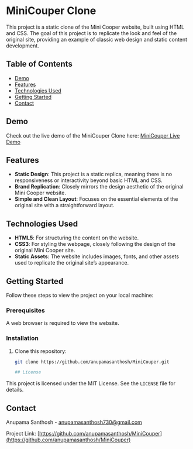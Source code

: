 # MiniCouper Clone

This project is a static clone of the Mini Cooper website, built using HTML and CSS. The goal of this project is to replicate the look and feel of the original site, providing an example of classic web design and static content development.

## Table of Contents

- [Demo](#demo)
- [Features](#features)
- [Technologies Used](#technologies-used)
- [Getting Started](#getting-started)
- [Contact](#contact)

## Demo

Check out the live demo of the MiniCouper Clone here: [MiniCouper Live Demo](https://anupamasanthosh.github.io/MiniCouper/)

## Features

- **Static Design**: This project is a static replica, meaning there is no responsiveness or interactivity beyond basic HTML and CSS.
- **Brand Replication**: Closely mirrors the design aesthetic of the original Mini Cooper website.
- **Simple and Clean Layout**: Focuses on the essential elements of the original site with a straightforward layout.

## Technologies Used

- **HTML5**: For structuring the content on the website.
- **CSS3**: For styling the webpage, closely following the design of the original Mini Cooper site.
- **Static Assets**: The website includes images, fonts, and other assets used to replicate the original site’s appearance.

## Getting Started

Follow these steps to view the project on your local machine:

### Prerequisites

A web browser is required to view the website.

### Installation

1. Clone this repository:

   ```bash
   git clone https://github.com/anupamasanthosh/MiniCouper.git

   ## License

This project is licensed under the MIT License. See the `LICENSE` file for details.

## Contact

Anupama Santhosh - [anupamasanthosh730@gmail.com](mailto:anupamasanthosh730@gmail.com)

Project Link: [https://github.com/anupamasanthosh/MiniCouper](https://github.com/anupamasanthosh/MiniCouper)

